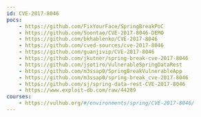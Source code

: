 ```yaml
---
id: CVE-2017-8046
pocs:
    - https://github.com/FixYourFace/SpringBreakPoC
    - https://github.com/Soontao/CVE-2017-8046-DEMO
    - https://github.com/bkhablenko/CVE-2017-8046
    - https://github.com/cved-sources/cve-2017-8046
    - https://github.com/guanjivip/CVE-2017-8046
    - https://github.com/jkutner/spring-break-cve-2017-8046
    - https://github.com/jsotiro/VulnerableSpringDataRest
    - https://github.com/m3ssap0/SpringBreakVulnerableApp
    - https://github.com/m3ssap0/spring-break_cve-2017-8046
    - https://github.com/sj/spring-data-rest-CVE-2017-8046
    - https://www.exploit-db.com/raw/44289
courses:
    - https://vulhub.org/#/environments/spring/CVE-2017-8046/
---
```


